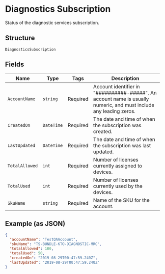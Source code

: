 
# Diagnostics Subscription

Status of the diagnostic services subscription.

## Structure

`DiagnosticsSubscription`

## Fields

| Name | Type | Tags | Description |
|  --- | --- | --- | --- |
| `AccountName` | `string` | Required | Account identifier in "##########-#####". An account name is usually numeric, and must include any leading zeros. |
| `CreatedOn` | `DateTime` | Required | The date and time of when the subscription was created. |
| `LastUpdated` | `DateTime` | Required | The date and time of when the subscription was last updated. |
| `TotalAllowed` | `int` | Required | Number of licenses currently assigned to devices. |
| `TotalUsed` | `int` | Required | Number of licenses currently used by the devices. |
| `SkuName` | `string` | Required | Name of the SKU for the account. |

## Example (as JSON)

```json
{
  "accountName": "TestQAAccount",
  "skuName": "TS-BUNDLE-KTO-DIAGNOSTIC-MRC",
  "totalAllowed": 100,
  "totalUsed": 50,
  "createdOn": "2019-08-29T00:47:59.240Z",
  "lastUpdated": "2019-08-29T00:47:59.240Z"
}
```

